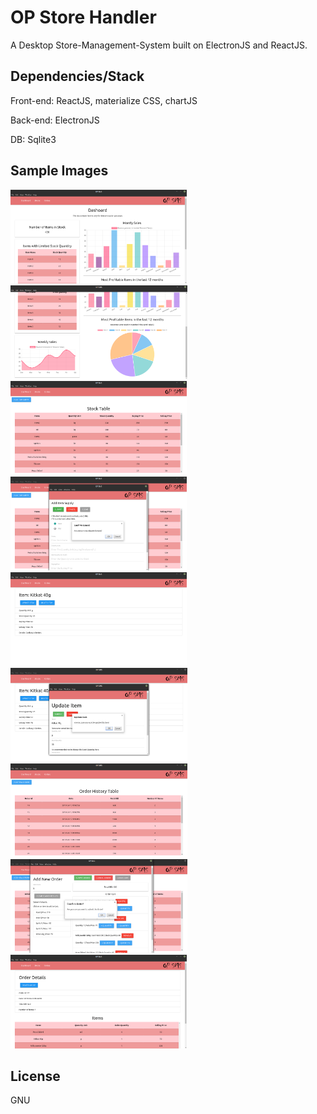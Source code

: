 # OP Store Handler

A Desktop Store-Management-System built on ElectronJS and ReactJS.

## Dependencies/Stack

Front-end: ReactJS, materialize CSS, chartJS

Back-end: ElectronJS

DB: Sqlite3

## Sample Images

<div>
  <img src="./sample-images/opImg1.png" alt="sample image" height="150px" >
  <img src="./sample-images/opImg2.png" alt="sample image" height="150px" >
  <img src="./sample-images/opImg3.png" alt="sample image" height="150px" >
  <img src="./sample-images/opImg4.png" alt="sample image" height="150px" >
  <img src="./sample-images/opImg5.png" alt="sample image" height="150px" >
  <img src="./sample-images/opImg6.png" alt="sample image" height="150px" >
  <img src="./sample-images/opImg7.png" alt="sample image" height="150px" >
  <img src="./sample-images/opImg8.png" alt="sample image" height="150px" >
  <img src="./sample-images/opImg9.png" alt="sample image" height="150px" >
</div>

## License

GNU
